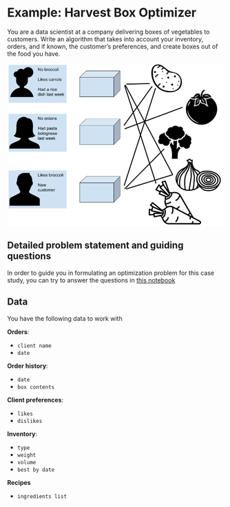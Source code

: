 # Example: Harvest Box Optimizer

You are a data scientist at a company delivering boxes of vegetables to customers. Write an algorithm that takes into account your inventory, orders, and if known, the customer’s preferences, and create boxes out of the food you have.

![harvest box optimization problem statement](images/harvest_box_optimizer.png "Harvest Box Optimization Problem Statement")

## Detailed problem statement and guiding questions

In order to guide you in formulating an optimization problem for this case study, you can try to answer the questions in [this notebook](HarvestBoxOptimizerQuestions.ipynb)

## Data

You have the following data to work with

**Orders**:
- `client name`
- `date`

**Order history**:
- `date`
- `box contents`

**Client preferences**:
- `likes`
- `dislikes`

**Inventory**:
- `type`
- `weight`
- `volume`
- `best by date`

**Recipes**
- `ingredients list`

